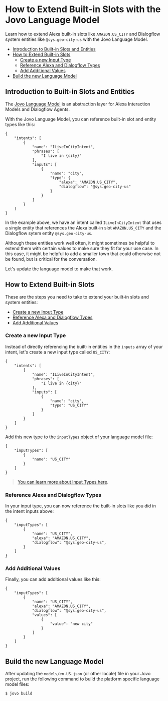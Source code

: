 # How to Extend Built-in Slots with the Jovo Language Model

Learn how to extend Alexa built-in slots like `AMAZON.US_CITY` and Dialogflow system entities like `@sys.geo-city-us` with the Jovo Language Model.

* [Introduction to Built-in Slots and Entities](#introduction-to-built-in-slots-and-entities)
* [How to Extend Built-in Slots](#how-to-extend-built-in-slots)
   * [Create a new Input Type](#create-a-new-input-type)
   * [Reference Alexa and Dialogflow Types](#reference-alexa-and-dialogflow-types)
   * [Add Additional Values](#add-additional-values)
* [Build the new Language Model](#build-the-new-language-model)


## Introduction to Built-in Slots and Entities

The [Jovo Language Model](https://www.jovo.tech/docs/model) is an abstraction layer for Alexa Interaction Models and Dialogflow Agents.

With the Jovo Language Model, you can reference built-in slot and entity types like this:

```
{
    "intents": [
        {
            "name": "ILiveInCityIntent",
            "phrases": [
                "I live in {city}"
            ],
            "inputs": [
                {
                    "name": "city",
                    "type": {
                        "alexa": "AMAZON.US_CITY",
                        "dialogflow": "@sys.geo-city-us"
                    }
                }
            ]
        }
    ]
}
```
In the example above, we have an intent called `ILiveInCityIntent` that uses a single entity that references the Alexa built-in slot `AMAZON.US_CITY` and the Dialogflow sytem entity `@sys.geo-city-us`.

Although these entities work well often, it might sometimes be helpful to extend them with certain values to make sure they fit for your use case. In this case, it might be helpful to add a smaller town that could otherwise not be found, but is critical for the conversation.

Let's update the language model to make that work.

## How to Extend Built-in Slots

These are the steps you need to take to extend your built-in slots and system entities:

* [Create a new Input Type](#create-a-new-input-type)
* [Reference Alexa and Dialogflow Types](#reference-alexa-and-dialogflow-types)
* [Add Additional Values](#add-additional-values)

### Create a new Input Type

Instead of directly referencing the built-in entities in the `inputs` array of your intent, let's create a new input type called `US_CITY`:

```
{
    "intents": [
        {
            "name": "ILiveInCityIntent",
            "phrases": [
                "I live in {city}"
            ],
            "inputs": [
                {
                    "name": "city",
                    "type": "US_CITY"
                }
            ]
        }
    ]
}
```

Add this new type to the `inputTypes` object of your language model file:

```
{
    "inputTypes": [
        {
            "name": "US_CITY"
        }
    ]
}
```

> [You can learn more about Input Types here](https://www.jovo.tech/docs/v2/model#input-types).


### Reference Alexa and Dialogflow Types

In your input type, you can now reference the built-in slots like you did in the intent inputs above:

```
{
    "inputTypes": [
        {
            "name": "US_CITY",
            "alexa": "AMAZON.US_CITY",
            "dialogflow": "@sys.geo-city-us",
        }
    ]
}
```

### Add Additional Values

Finally, you can add additional values like this:

```
{
    "inputTypes": [
        {
            "name": "US_CITY",
            "alexa": "AMAZON.US_CITY",
            "dialogflow": "@sys.geo-city-us",
            "values": [
				{
					"value": "new city"
				}
			]
        }
    ]
}
```

## Build the new Language Model

After updating the `models/en-US.json` (or other locale) file in your Jovo project, run the following command to build the platform specific language model files:

```shell
$ jovo build
```

<!--[metadata]: { "description": "Learn how to extend Alexa built-in slots like AMAZON.US_CITY and Dialogflow system entities like @sys.geo-city-us with the Jovo Language Model.", "author": "jan-koenig", "tags": "Language Model"  }-->